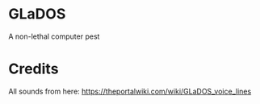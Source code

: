 # GLaDOS
A non-lethal computer pest

# Credits
All sounds from here: https://theportalwiki.com/wiki/GLaDOS_voice_lines
